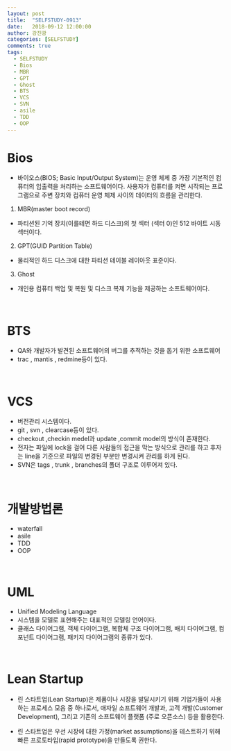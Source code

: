 ```yaml
---
layout: post
title:  "SELFSTUDY-0913"
date:   2018-09-12 12:00:00
author: 강진광
categories: [SELFSTUDY]
comments: true
tags:
  - SELFSTUDY
  - Bios
  - MBR
  - GPT
  - Ghost
  - BTS
  - VCS
  - SVN
  - asile
  - TDD
  - OOP
---
```


# Bios
- 바이오스(BIOS; Basic Input/Output System)는 운영 체제 중 가장 기본적인 컴퓨터의 입출력을 처리하는 소프트웨어이다. 사용자가 컴퓨터를 켜면 시작되는 프로그램으로 주변 장치와 컴퓨터 운영 체제 사이의 데이터의 흐름을 관리한다. 
1. MBR(master boot record)
- 파티션된 기억 장치(이를테면 하드 디스크)의 첫 섹터 (섹터 0)인 512 바이트 시동 섹터이다.
2. GPT(GUID Partition Table)
- 물리적인 하드 디스크에 대한 파티션 테이블 레이아웃 표준이다.
3. Ghost
- 개인용 컴퓨터 백업 및 복원 및 디스크 복제 기능을 제공하는 소프트웨어이다. 

<br>

# BTS
- QA와 개발자가 발견된 소프트웨어의 버그를 추적하는 것을 돕기 위한 소프트웨어
- trac , mantis , redmine등이 있다.

<br>

# VCS
- 버전관리 시스템이다.
- git , svn , clearcase등이 있다.
- checkout ,checkin medel과 update ,commit model의 방식이 존재한다.
- 전자는 파일에 lock을 걸어 다른 사람들의 접근을 막는 방식으로 관리를 하고 후자는 line을 기준으로 파일의 변경된 부분만 변경시켜 관리를 하게 된다.
- SVN은 tags , trunk , branches의 폴더 구조로 이루어져 있다. 

<br>

# 개발방법론
- waterfall
- asile
- TDD
- OOP

<br>

# UML
- Unified Modeling Language
- 시스템을 모델로 표현해주는 대표적인 모델링 언어이다.
- 클래스 다이어그램, 객체 다이어그램, 복합체 구조 다이어그램, 배치 다이어그램, 컴포넌트 다이어그램, 패키지 다이어그램의 종류가 있다.

<br>

# Lean Startup

- 린 스타트업(Lean Startup)은 제품이나 시장을 발달시키기 위해 기업가들이 사용하는 프로세스 모음 중 하나로서, 애자일 소프트웨어 개발과, 고객 개발(Customer Development), 그리고 기존의 소프트웨어 플랫폼 (주로 오픈소스) 등을 활용한다.

- 린 스타트업은 우선 시장에 대한 가정(market assumptions)을 테스트하기 위해 빠른 프로토타입(rapid prototype)을 만들도록 권한다. 